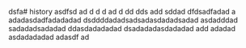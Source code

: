 dsfa# history
asdfsd
ad
d
d
d
ad
d
dd
dds
add
sddad
dfdsadfadad
a
adadasdadfadadadad
dsddddadadsadsadasdadadsadad
asdadddad
sadadadsadadad
ddasdadadadad
dsadadadasdadadad
add
adadad
asdadadadad
adasdf
ad
